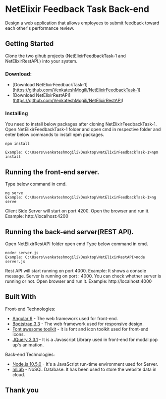 # NetElixir Feedback Task Back-end

Design a web application that allows employees to submit feedback toward each
other&#39;s performance review.

## Getting Started

Clone the two gihub projects (NetElixirFeedbackTask-1 and NetElixirRestAPI.) into your system.

### Download:
* [Download NetElixirFeedbackTask-1] (https://github.com/VenkateshMogili/NetElixirFeedbackTask-1)
* [Download NetElixirRestAPI] (https://github.com/VenkateshMogili/NetElixirRestAPI)


### Installing

You need to install below packages after cloning NetElixirFeedbackTask-1.
Open NetElixirFeedbackTask-1 folder and open cmd in respective folder and enter below commands to install npm packages.
```
npm install

Example: C:\Users\venkateshmogili\Desktop\NetElixirFeedbackTask-1>npm install
```

## Running the front-end server.
Type below command in cmd.
```
ng serve
Example: C:\Users\venkateshmogili\Desktop\NetElixirFeedbackTask-1>ng serve
```
Client Side Server will start on port 4200. Open the browser and run it.
Example: http://localhost:4200

## Running the back-end server(REST API).
Open NetElixirRestAPI folder
open cmd
Type below command in cmd.
```
noder server.js
Example: C:\Users\venkateshmogili\Desktop\NetElixirRestAPI>node server.js
```
Rest API will start running on port 4000. 
Example: It shows a console message. Server is running on port : 4000.
You can check whether server is running or not. Open browser and run it.
Example: http://localhost:4000

## Built With

Front-end Technologies:
* [Angular 6](https://angular.io/) - The web framework used for front-end.
* [Bootstrap 3.3](https://getbootstrap.com/docs/3.3/) - The web framework used for responsive design.
* [Font awesome toolkit](https://fontawesome.com/) - It is font and icon toolkit used for front-end icons.
* [JQuery 3.3.1](https://jquery.com) - It is a Javascript Library used in front-end for modal pop up's animation.

Back-end Technologies:
* [Node.js 10.5.0](https://nodejs.org/en/) - It's a JavaScript run-time environment used for Server.
* [mLab](https://mlab.com/) - NoSQL Database. It has been used to store the website data in cloud.

## Thank you
